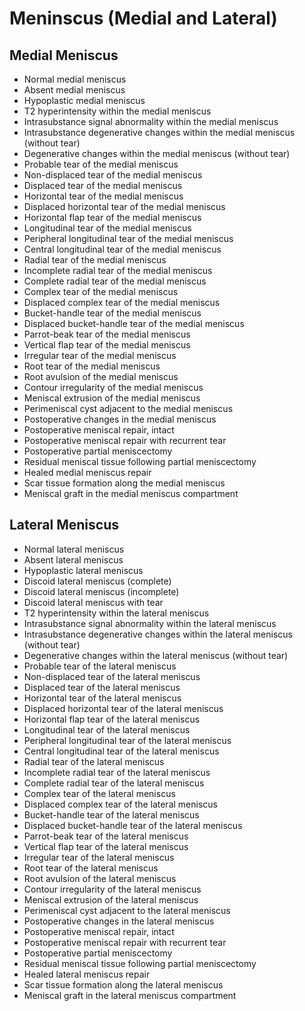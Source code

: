 # Meninscus (Medial and Lateral)

## Medial Meniscus

- Normal medial meniscus
- Absent medial meniscus
- Hypoplastic medial meniscus
- T2 hyperintensity within the medial meniscus
- Intrasubstance signal abnormality within the medial meniscus
- Intrasubstance degenerative changes within the medial meniscus (without tear)
- Degenerative changes within the medial meniscus (without tear)
- Probable tear of the medial meniscus
- Non-displaced tear of the medial meniscus
- Displaced tear of the medial meniscus
- Horizontal tear of the medial meniscus
- Displaced horizontal tear of the medial meniscus
- Horizontal flap tear of the medial meniscus
- Longitudinal tear of the medial meniscus
- Peripheral longitudinal tear of the medial meniscus
- Central longitudinal tear of the medial meniscus
- Radial tear of the medial meniscus
- Incomplete radial tear of the medial meniscus
- Complete radial tear of the medial meniscus
- Complex tear of the medial meniscus
- Displaced complex tear of the medial meniscus
- Bucket-handle tear of the medial meniscus
- Displaced bucket-handle tear of the medial meniscus
- Parrot-beak tear of the medial meniscus
- Vertical flap tear of the medial meniscus
- Irregular tear of the medial meniscus
- Root tear of the medial meniscus
- Root avulsion of the medial meniscus
- Contour irregularity of the medial meniscus
- Meniscal extrusion of the medial meniscus
- Perimeniscal cyst adjacent to the medial meniscus
- Postoperative changes in the medial meniscus
- Postoperative meniscal repair, intact
- Postoperative meniscal repair with recurrent tear
- Postoperative partial meniscectomy
- Residual meniscal tissue following partial meniscectomy
- Healed medial meniscus repair
- Scar tissue formation along the medial meniscus
- Meniscal graft in the medial meniscus compartment

## Lateral Meniscus

- Normal lateral meniscus
- Absent lateral meniscus
- Hypoplastic lateral meniscus
- Discoid lateral meniscus (complete)
- Discoid lateral meniscus (incomplete)
- Discoid lateral meniscus with tear
- T2 hyperintensity within the lateral meniscus
- Intrasubstance signal abnormality within the lateral meniscus
- Intrasubstance degenerative changes within the lateral meniscus (without tear)
- Degenerative changes within the lateral meniscus (without tear)
- Probable tear of the lateral meniscus
- Non-displaced tear of the lateral meniscus
- Displaced tear of the lateral meniscus
- Horizontal tear of the lateral meniscus
- Displaced horizontal tear of the lateral meniscus
- Horizontal flap tear of the lateral meniscus
- Longitudinal tear of the lateral meniscus
- Peripheral longitudinal tear of the lateral meniscus
- Central longitudinal tear of the lateral meniscus
- Radial tear of the lateral meniscus
- Incomplete radial tear of the lateral meniscus
- Complete radial tear of the lateral meniscus
- Complex tear of the lateral meniscus
- Displaced complex tear of the lateral meniscus
- Bucket-handle tear of the lateral meniscus
- Displaced bucket-handle tear of the lateral meniscus
- Parrot-beak tear of the lateral meniscus
- Vertical flap tear of the lateral meniscus
- Irregular tear of the lateral meniscus
- Root tear of the lateral meniscus
- Root avulsion of the lateral meniscus
- Contour irregularity of the lateral meniscus
- Meniscal extrusion of the lateral meniscus
- Perimeniscal cyst adjacent to the lateral meniscus
- Postoperative changes in the lateral meniscus
- Postoperative meniscal repair, intact
- Postoperative meniscal repair with recurrent tear
- Postoperative partial meniscectomy
- Residual meniscal tissue following partial meniscectomy
- Healed lateral meniscus repair
- Scar tissue formation along the lateral meniscus
- Meniscal graft in the lateral meniscus compartment

